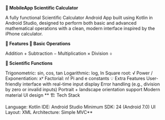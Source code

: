 **📱 MobileApp Scientific Calculator**

A fully functional Scientific Calculator Android App built using Kotlin in Android Studio, designed to perform both basic and advanced mathematical operations with a clean, modern interface inspired by the iPhone calculator.

**🧮 Features
🔢 Basic Operations**

Addition +
Subtraction −
Multiplication ×
Division ÷

**🧠 Scientific Functions**

Trigonometric: sin, cos, tan
Logarithmic: log, ln
Square root: √
Power / Exponentiation: xʸ
Factorial: n!
Pi and e constants
💡 Extra Features
User-friendly interface with real-time input display
Error handling (e.g., division by zero or invalid inputs)
Portrait + landscape orientation support
Modern material UI design
**
🏗️ Tech Stack

Language: Kotlin
IDE: Android Studio
Minimum SDK: 24 (Android 7.0)
UI Layout: XML
Architecture: Simple MVC**
